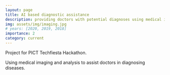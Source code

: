 ```yaml
---
layout: page
title: AI based diagnostic assistance
description: providing doctors with potential diagnoses using medical imaging 
img: assets/img/imaging.jpg
# years: [2020, 2019, 2018]
importance: 2
category: current
---
```


Project for PICT Techfiesta Hackathon.

Using medical imaging and analysis to assist doctors in diagnosing diseases. 
